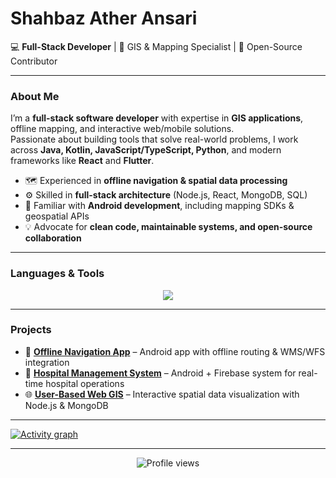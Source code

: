 # **Shahbaz Ather Ansari**  
💻 **Full-Stack Developer** | 📍 GIS & Mapping Specialist | 🚀 Open-Source Contributor  

---

### **About Me**
I’m a **full-stack software developer** with expertise in **GIS applications**, offline mapping, and interactive web/mobile solutions.  
Passionate about building tools that solve real-world problems, I work across **Java, Kotlin, JavaScript/TypeScript, Python**, and modern frameworks like **React** and **Flutter**.  

- 🗺️ Experienced in **offline navigation & spatial data processing**  
- ⚙️ Skilled in **full-stack architecture** (Node.js, React, MongoDB, SQL)  
- 📡 Familiar with **Android development**, including mapping SDKs & geospatial APIs  
- 💡 Advocate for **clean code, maintainable systems, and open-source collaboration**  

---

### **Languages & Tools**
<p align="center">
  <a href="https://skillicons.dev">
    <img src="https://skillicons.dev/icons?i=js,ts,react,nodejs,py,java,kotlin,html,css,git,github,flutter,figma,vscode,mongodb,mysql&perline=12&theme=dark" />
  </a>
</p>

---

### **Projects**
- 📍 **[Offline Navigation App](#)** – Android app with offline routing & WMS/WFS integration  
- 🏥 **[Hospital Management System](#)** – Android + Firebase system for real-time hospital operations  
- 🌐 **[User-Based Web GIS](#)** – Interactive spatial data visualization with Node.js & MongoDB  

---

<a href="https://github.com/ashutosh00710/github-readme-activity-graph">
  <img src="https://github-readme-activity-graph.vercel.app/graph?username=shayybe&theme=xcode&hide_border=true" alt="Activity graph">
</a>

---

<p align="center">
  <img src="https://komarev.com/ghpvc/?username=shayybe&label=Profile%20views&color=0e75b6&style=flat" alt="Profile views" />
</p>
